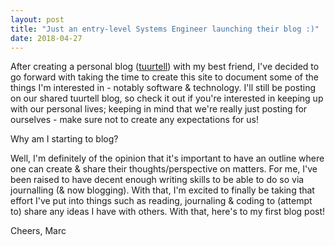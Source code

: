 ```yaml
---
layout: post
title: "Just an entry-level Systems Engineer launching their blog :)"
date: 2018-04-27
---
```


After creating a personal blog (<a href="https://tuurtell.com">tuurtell</a>) with my best friend, I've decided to go forward with taking the time to create this site to document some of the things I'm interested in - notably software & technology. I'll still be posting on our shared tuurtell blog, so check it out if you're interested in keeping up with our personal lives; keeping in mind that we're really just posting for ourselves - make sure not to create any expectations for us!

Why am I starting to blog? 

Well, I'm definitely of the opinion that it's important to have an outline where one can create & share their thoughts/perspective on matters. For me, I've been raised to have decent enough writing skills to be able to do so via journalling (& now blogging). With that, I'm excited to finally be taking that effort I've put into things such as reading, journaling & coding to (attempt to) share any ideas I have with others. With that, here's to my first blog post!

Cheers,
Marc
